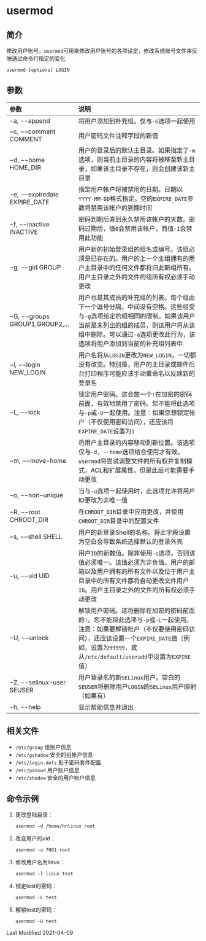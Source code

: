 # usermod

## 简介

修改用户账号。`usermod`可用来修改用户账号的各项设定，修改系统账号文件来反映通过命令行指定的变化
```
usermod [options] LOGIN
```

## 参数

参数 | 说明
:- | :-
-a, --append                   | 将用户添加到补充组。仅与`-G`选项一起使用
−c, −−comment COMMENT          | 用户密码文件注释字段的新值
−d, −−home HOME_DIR            | 用户的登录后的默认主目录。如果指定了`-m`选项，则当前主目录的内容将被移至新主目录，如果该主目录不存在，则会创建该新主目录
−e, −−expiredate EXPIRE_DATE   | 指定用户帐户将被禁用的日期。日期以`YYYY-MM-DD`格式指定。空的`EXPIRE_DATE`参数将禁用该帐户的到期时间
−f, −−inactive INACTIVE        | 密码到期后直到永久禁用该帐户的天数。密码过期后，值`0`会禁用该帐户，而值`-1`会禁用此功能
−g, −−gid GROUP                | 用户新的初始登录组的组名或编号。该组必须是已存在的。用户的上一个主组拥有的用户主目录中的任何文件都将归此新组所有。用户主目录之外的文件的组所有权必须手动更改
−G, −−groups GROUP1,GROUP2,... | 用户也是其成员的补充组的列表。每个组由下一个逗号分隔，中间没有空格。这些组受与`-g`选项给定的组相同的限制。如果该用户当前是未列出的组的成员，则该用户将从该组中删除。可以通过`-a`选项更改此行为，该选项将用户添加到当前的补充组列表中
−l, −−login NEW_LOGIN          | 用户名将从`LOGIN`更改为`NEW_LOGIN`。一切都没有改变。特别是，用户的主目录或邮件后台打印程序可能应该手动重命名以反映新的登录名
−L, −−lock                     | 锁定用户密码。这会放一个`!`在加密的密码前面，有效地禁用了密码。您不能将此选项与`-p`或`-U`一起使用。注意：如果您想锁定帐户（不仅使用密码访问），还应该将`EXPIRE_DATE`设置为`1`
−m, −−move−home                | 将用户主目录的内容移动到新位置。该选项仅与`-d, --home`选项结合使用才有效。`usermod`将尝试调整文件的所有权并复制模式，ACL和扩展属性，但是此后可能需要手动更改
−o, −−non−unique               | 当与`-u`选项一起使用时，此选项允许将用户ID更改为非唯一值
−R, −−root CHROOT_DIR          | 在`CHROOT_DIR`目录中应用更改，并使用`CHROOT_DIR`目录中的配置文件
−s, −−shell SHELL              | 用户的新登录Shell的名称。将此字段设置为空白会导致系统选择默认的登录外壳
−u, −−uid UID                  | 用户`ID`的新数值。除非使用`-o`选项，否则该值必须唯一。该值必须为非负值。用户的邮箱以及用户拥有的所有文件以及位于用户主目录中的所有文件都将自动更改文件用户`ID`。用户主目录之外的文件的所有权必须手动更改
−U, −−unlock                   | 解锁用户密码。这将删除在加密的密码前面的`!`。您不能将此选项与`-p`或`-L`一起使用。注意：如果要解锁帐户（不仅要使用密码访问），还应该设置一个`EXPIRE_DATE`值（例如，设置为`99999`，或从`/etc/default/useradd`中设置为`EXPIRE`值）
−Z, −−selinux−user SEUSER      | 用户登录名的新`SELinux`用户。空白的`SEUSER`将删除用户`LOGIN`的`SELinux`用户映射（如果有）
-h, --help                     | 显示帮助信息并退出

## 相关文件

- `/etc/group` 组账户信息
- `/etc/gshadow` 安全的组帐户信息
- `/etc/login.defs` 影子密码套件配置
- `/etc/passwd` 用户账户信息
- `/etc/shadow` 安全的用户帐户信息

## 命令示例

1. 更改登陆目录：
    ```
    usermod -d /home/hnlinux root
    ```

2. 改变用户的uid：
    ```
    usermod -u 7001 root
    ```

3. 修改用户名为linux：
    ```
    usermod -l linux test
    ```

4. 锁定test的密码：
    ```
    usermod -L test
    ```

5. 解锁test的密码：
    ```
    usermod -U test
    ```

Last Modified 2021-04-09
